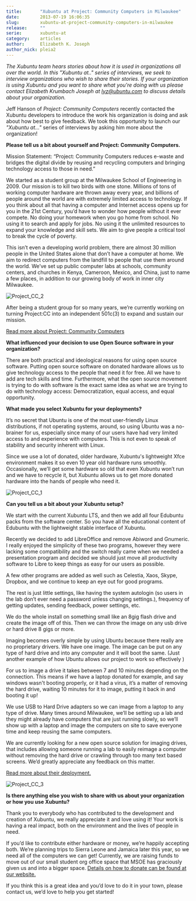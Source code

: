 ```yaml
---
title:       "Xubuntu at Project: Community Computers in Milwaukee"
date:        2013-07-19 16:06:35
slug:        xubuntu-at-project-community-computers-in-milwaukee
release:     ""
serie:       xubuntu-at
category:    articles
author:      Elizabeth K. Joseph
author_nick: pleia2
---
```


*The Xubuntu team hears stories about how it is used in organizations all over the world. In this "Xubuntu at.." series of interviews, we seek to interview organizations who wish to share their stories. If your organization is using Xubuntu and you want to share what you're doing with us please contact Elizabeth Krumbach Joseph at lyz@ubuntu.com to discuss details about your organization.*

Jeff Hanson of *Project: Community Computers* recently contacted the Xubuntu developers to introduce the work his organization is doing and ask about how best to give feedback. We took this opportunity to launch our *"Xubuntu at..."* series of interviews by asking him more about the organization!

**Please tell us a bit about yourself and Project: Community Computers.**

Mission Statement: “Project: Community Computers reduces e-waste and bridges the digital divide by reusing and recycling computers and bringing technology access to those in need.”

We started as a student group at the Milwaukee School of Engineering in 2009. Our mission is to kill two birds with one stone. Millions of tons of working computer hardware are thrown away every year, and billions of people around the world are with extremely limited access to technology. If you think about all that having a computer and Internet access opens up for you in the 21st Century, you’d have to wonder how people without it ever compete. No doing your homework when you go home from school. No using it to search and apply for jobs. No using it the unlimited resources to expand your knowledge and skill sets. We aim to give people a critical tool to break the cycle of poverty.

This isn’t even a developing world problem, there are almost 30 million people in the United States alone that don’t have a computer at home. We aim to redirect computers from the landfill to people that use them around the world. We’ve set up public computer labs at schools, community centers, and churches in Kenya, Cameroon, Mexico, and China, just to name a few places, in addition to our growing body of work in inner city Milwaukee.

![](/assets/articles/2013/Project_CC_2.jpg "Project_CC_2")

After being a student group for so many years, we’re currently working on turning Project:CC into an independent 501c(3) to expand and sustain our mission.

[Read more about Project: Community Computers](http://www.projectcc.org/?page_id=409)

**What influenced your decision to use Open Source software in your organization?**

There are both practical and ideological reasons for using open source software. Putting open source software on donated hardware allows us to give technology access to the people that need it for free. All we have to add are tech skills and time. Furthermore, what the open source movement is trying to do with software is the exact same idea as what we are trying to do with technology access: Democratization, equal access, and equal opportunity.

**What made you select Xubuntu for your deployments?**

It’s no secret that Ubuntu is one of the most user-friendly Linux distributions, if not operating systems, around, so using Ubuntu was a no-brainer for us, especially since many of our users have had very limited access to and experience with computers. This is not even to speak of stability and security inherent with Linux.

Since we use a lot of donated, older hardware, Xubuntu's lightweight Xfce environment makes it so even 10 year old hardware runs smoothly. Occasionally, we’ll get some hardware so old that even Xubuntu won’t run and we have to recycle it, but Xubuntu allows us to get more donated hardware into the hands of people who need it.

![](/assets/articles/2013/Project_CC_1.jpg "Project_CC_1")

**Can you tell us a bit about your Xubuntu setup?**

We start with the current Xubuntu LTS, and then we add all four Edubuntu packs from the software center. So you have all the educational content of Edubuntu with the lightweight stable interface of Xubuntu.

Recently we decided to add LibreOffice and remove Abiword and Gnumeric. I really enjoyed the simplicity of these two programs, however they were lacking some compatibility and the switch really came when we needed a presentation program and decided we should just move all productivity software to Libre to keep things as easy for our users as possible.

A few other programs are added as well such as Celestia, Xaos, Skype, Dropbox, and we continue to keep an eye out for good programs.

The rest is just little settings, like having the system autologin (so users in the lab don’t ever need a password unless changing settings.), frequency of getting updates, sending feedback, power settings, etc.

We do the whole install on something small like an 8gig flash drive and create the image off of this. Then we can throw the image on any usb drive or hard drive 8 gigs or more.

Imaging becomes overly simple by using Ubuntu because there really are no proprietary drivers. We have one image. The image can be put on any type of hard drive and into any computer and it will boot the same. (Just another example of how Ubuntu allows our project to work so effectively )

For us to image a drive it takes between 7 and 10 minutes depending on the connection. This means if we have a laptop donated for example, and say windows wasn't booting properly, or it had a virus, it’s a matter of removing the hard drive, waiting 10 minutes for it to image, putting it back in and booting it up!

We use USB to Hard Drive adapters so we can image from a laptop to any type of drive. Many times around Milwaukee, we’ll be setting up a lab and they might already have computers that are just running slowly, so we’ll show up with a laptop and image the computers on site to save everyone time and keep reusing the same computers.

We are currently looking for a new open source solution for imaging drives, that includes allowing someone running a lab to easily reimage a computer without removing the hard drive or crawling through too many text based screens. We’d greatly appreciate any feedback on this matter.

[Read more about their deployment.](http://www.projectcc.org/?page_id=1267)

![](/assets/articles/2013/Project_CC_3.jpg "Project_CC_3")

**Is there anything else you wish to share with us about your organization or how you use Xubuntu?**

Thank you to everybody who has contributed to the development and creation of Xubuntu, we really appreciate it and love using it! Your work is having a real impact, both on the environment and the lives of people in need.

If you’d like to contribute either hardware or money, we’re happily accepting both. We’re planning trips to Sierra Leone and Jamaica later this year, so we need all of the computers we can get! Currently, we are raising funds to move out of our small student org office space that MSOE has graciously given us and into a bigger space. [Details on how to donate can be found at our website.](http://www.projectcc.org/?page_id=1055)

If you think this is a great idea and you’d love to do it in your town, please contact us, we’d love to help you get started!
